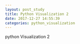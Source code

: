 ```yaml
---
layout: post_study
title: Python Visualization 2
date: 2017-12-27 14:55:39
categories: python_visualization
---
```

python Visualization 2